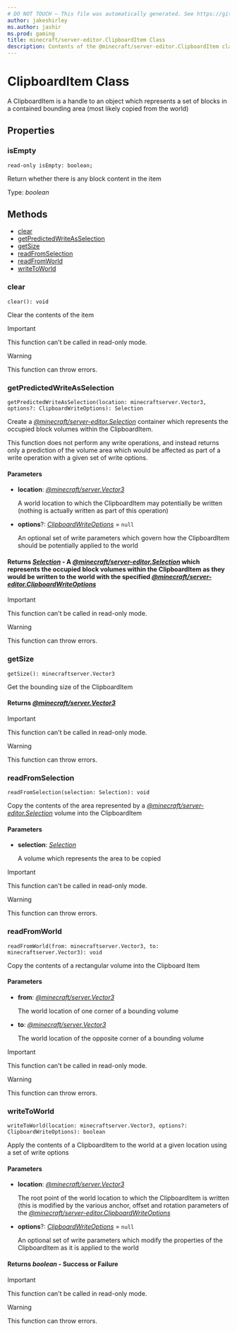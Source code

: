 ```yaml
---
# DO NOT TOUCH — This file was automatically generated. See https://github.com/mojang/minecraftapidocsgenerator to modify descriptions, examples, etc.
author: jakeshirley
ms.author: jashir
ms.prod: gaming
title: minecraft/server-editor.ClipboardItem Class
description: Contents of the @minecraft/server-editor.ClipboardItem class.
---
```

# ClipboardItem Class

A ClipboardItem is a handle to an object which represents a set of blocks in a contained bounding area (most likely copied from the world)

## Properties

### **isEmpty**
`read-only isEmpty: boolean;`

Return whether there is any block content in the item

Type: *boolean*

## Methods
- [clear](#clear)
- [getPredictedWriteAsSelection](#getpredictedwriteasselection)
- [getSize](#getsize)
- [readFromSelection](#readfromselection)
- [readFromWorld](#readfromworld)
- [writeToWorld](#writetoworld)

### **clear**
`
clear(): void
`

Clear the contents of the item

> [!IMPORTANT]
> This function can't be called in read-only mode.

> [!WARNING]
> This function can throw errors.

### **getPredictedWriteAsSelection**
`
getPredictedWriteAsSelection(location: minecraftserver.Vector3, options?: ClipboardWriteOptions): Selection
`

Create a [*@minecraft/server-editor.Selection*](../../minecraft/server-editor/Selection.md) container which represents the occupied block volumes within the ClipboardItem.

This function does not perform any write operations, and instead returns only a prediction of the volume area which would be affected as part of a write operation with a given set of write options.

#### **Parameters**
- **location**: [*@minecraft/server.Vector3*](../../minecraft/server/Vector3.md)
  
  A world location to which the ClipboardItem may potentially be written (nothing is actually written as part of this operation)
- **options**?: [*ClipboardWriteOptions*](ClipboardWriteOptions.md) = `null`
  
  An optional set of write parameters which govern how the ClipboardItem should be potentially applied to the world

#### **Returns** [*Selection*](Selection.md) - A [*@minecraft/server-editor.Selection*](../../minecraft/server-editor/Selection.md) which represents the occupied block volumes within the ClipboardItem as they would be written to the world with the specified [*@minecraft/server-editor.ClipboardWriteOptions*](../../minecraft/server-editor/ClipboardWriteOptions.md)

> [!IMPORTANT]
> This function can't be called in read-only mode.

> [!WARNING]
> This function can throw errors.

### **getSize**
`
getSize(): minecraftserver.Vector3
`

Get the bounding size of the ClipboardItem

#### **Returns** [*@minecraft/server.Vector3*](../../minecraft/server/Vector3.md)

> [!IMPORTANT]
> This function can't be called in read-only mode.

> [!WARNING]
> This function can throw errors.

### **readFromSelection**
`
readFromSelection(selection: Selection): void
`

Copy the contents of the area represented by a [*@minecraft/server-editor.Selection*](../../minecraft/server-editor/Selection.md) volume into the ClipboardItem

#### **Parameters**
- **selection**: [*Selection*](Selection.md)
  
  A volume which represents the area to be copied

> [!IMPORTANT]
> This function can't be called in read-only mode.

> [!WARNING]
> This function can throw errors.

### **readFromWorld**
`
readFromWorld(from: minecraftserver.Vector3, to: minecraftserver.Vector3): void
`

Copy the contents of a rectangular volume into the Clipboard Item

#### **Parameters**
- **from**: [*@minecraft/server.Vector3*](../../minecraft/server/Vector3.md)
  
  The world location of one corner of a bounding volume
- **to**: [*@minecraft/server.Vector3*](../../minecraft/server/Vector3.md)
  
  The world location of the opposite corner of a bounding volume

> [!IMPORTANT]
> This function can't be called in read-only mode.

> [!WARNING]
> This function can throw errors.

### **writeToWorld**
`
writeToWorld(location: minecraftserver.Vector3, options?: ClipboardWriteOptions): boolean
`

Apply the contents of a ClipboardItem to the world at a given location using a set of write options

#### **Parameters**
- **location**: [*@minecraft/server.Vector3*](../../minecraft/server/Vector3.md)
  
  The root point of the world location to which the ClipboardItem is written (this is modified by the various anchor, offset and rotation parameters of the [*@minecraft/server-editor.ClipboardWriteOptions*](../../minecraft/server-editor/ClipboardWriteOptions.md)
- **options**?: [*ClipboardWriteOptions*](ClipboardWriteOptions.md) = `null`
  
  An optional set of write parameters which modify the properties of the ClipboardItem as it is applied to the world

#### **Returns** *boolean* - Success or Failure

> [!IMPORTANT]
> This function can't be called in read-only mode.

> [!WARNING]
> This function can throw errors.
